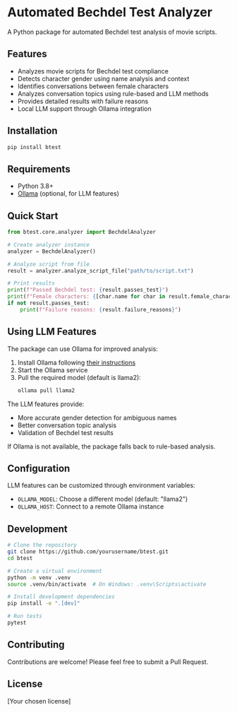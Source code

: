# Automated Bechdel Test Analyzer

A Python package for automated Bechdel test analysis of movie scripts.

## Features

- Analyzes movie scripts for Bechdel test compliance
- Detects character gender using name analysis and context
- Identifies conversations between female characters
- Analyzes conversation topics using rule-based and LLM methods
- Provides detailed results with failure reasons
- Local LLM support through Ollama integration

## Installation

```bash
pip install btest
```

## Requirements

- Python 3.8+
- [Ollama](https://github.com/ollama/ollama) (optional, for LLM features)

## Quick Start

```python
from btest.core.analyzer import BechdelAnalyzer

# Create analyzer instance
analyzer = BechdelAnalyzer()

# Analyze script from file
result = analyzer.analyze_script_file("path/to/script.txt")

# Print results
print(f"Passed Bechdel test: {result.passes_test}")
print(f"Female characters: {[char.name for char in result.female_characters]}")
if not result.passes_test:
    print(f"Failure reasons: {result.failure_reasons}")
```

## Using LLM Features

The package can use Ollama for improved analysis:

1. Install Ollama following [their instructions](https://ollama.ai/download)
2. Start the Ollama service
3. Pull the required model (default is llama2):
   ```bash
   ollama pull llama2
   ```

The LLM features provide:
- More accurate gender detection for ambiguous names
- Better conversation topic analysis
- Validation of Bechdel test results

If Ollama is not available, the package falls back to rule-based analysis.

## Configuration

LLM features can be customized through environment variables:
- `OLLAMA_MODEL`: Choose a different model (default: "llama2")
- `OLLAMA_HOST`: Connect to a remote Ollama instance

## Development

```bash
# Clone the repository
git clone https://github.com/yourusername/btest.git
cd btest

# Create a virtual environment
python -m venv .venv
source .venv/bin/activate  # On Windows: .venv\Scripts\activate

# Install development dependencies
pip install -e ".[dev]"

# Run tests
pytest
```

## Contributing

Contributions are welcome! Please feel free to submit a Pull Request.

## License

[Your chosen license]

